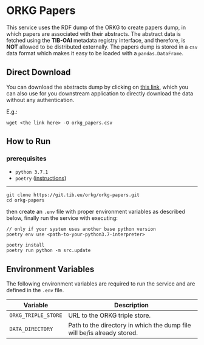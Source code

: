 # ORKG Papers

This service uses the RDF dump of the ORKG to create papers dump, in which papers
are associated with their abstracts. The abstract data is fetched using the **TIB-OAI**
metadata registry interface, and therefore, is **NOT** allowed to be distributed externally.
The papers dump is stored in a ``csv`` data format which makes it easy to be loaded with
a ``pandas.DataFrame``.

## Direct Download

You can download the abstracts dump by clicking on 
[this link](TODO),
which you can also use for you downstream application to directly download the data without any authentication.

E.g.: 

```commandline
wget <the link here> -O orkg_papers.csv
```

## How to Run

### prerequisites

* ``python 3.7.1``
* ``poetry`` ([instructions](https://python-poetry.org/docs/#osx--linux--bashonwindows-install-instructions))

---------------------------

```commandline
git clone https://git.tib.eu/orkg/orkg-papers.git
cd orkg-papers
```

then create an ``.env`` file with proper environment variables as described below, finally run 
the service with executing:

```commandline
// only if your system uses another base python version
poetry env use <path-to-your-python3.7-interpreter> 

poetry install
poetry run python -m src.update
```

## Environment Variables
The following environment variables are required to run the service
and are defined in the `.env` file.

| Variable                | Description                                                             |
|-------------------------|-------------------------------------------------------------------------|
| ``ORKG_TRIPLE_STORE``   | URL to the ORKG triple store.                                           |
| ``DATA_DIRECTORY``      | Path to the directory in which the dump file will be/is already stored. |
